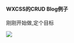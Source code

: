 <h4>WXCSS的CRUD Blog例子</h4>

刚刚开始做,定个目标

<img src='https://user-images.githubusercontent.com/39079284/40276145-d49eea86-5c34-11e8-828f-9aa56445ce36.png' /> 
